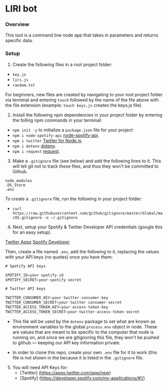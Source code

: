 # LIRI bot
### Overview

This tool is a command line node app that takes in parameters and returns specific data.

### Setup

1. Create the following files in a root project folder:
  * `key.js`
  * `liri.js`
  * `random.txt`

For beginners, new files are created by navigating to your root project folder via terminal and entering `touch` followed by the name of the file above with the file extension (example: `touch keys.js` creates the keys.js file).

2. Install the following npm dependencies in your project folder by entering the folling npm commands in your terminal:
  * `npm init -y` to initialize a `package.json` file for your project
  * `npm i node-spotify-api` [node-spotify-api](https://www.npmjs.com/package/node-spotify-api).
  * `npm i twitter` [Twitter for Node.js](https://www.npmjs.com/package/twitter).
  * `npm i dotenv` [dotenv](https://www.npmjs.com/package/dotenv).
  * `npm i request` [request](https://www.npmjs.com/package/request).

3. Make a `.gitignore` file (see below) and add the following lines to it. This will tell git not to track these files, and thus they won't be committed to Github.


```
node_modules
.DS_Store
.env
```
To create a `.gitignore` file, run the following in your project folder:

* `curl https://raw.githubusercontent.com/github/gitignore/master/Global/macOS.gitignore -o ~/.gitignore`

4. Next, setup your Spotify & Twitter Developer API credentials (google this for an easy setup).

[Twitter Apps](https://apps.twitter.com/)
[Spotify Developer](https://beta.developer.spotify.com/)

Then, create a file named `.env`, add the following to it, replacing the values with your API keys (no quotes) once you have them:

```js
# Spotify API keys

SPOTIFY_ID=your-spotify-id
SPOTIFY_SECRET=your-spotify-secret

# Twitter API keys

TWITTER_CONSUMER_KEY=your-twitter-consumer-key
TWITTER_CONSUMER_SECRET=your-twitter-consumer-secret
TWITTER_ACCESS_TOKEN_KEY=your-access-token-key
TWITTER_ACCESS_TOKEN_SECRET=your-twitter-access-token-secret

```

* This file will be used by the `dotenv` package to set what are known as environment variables to the global `process.env` object in node. These are values that are meant to be specific to the computer that node is running on, and since we are gitignoring this file, they won't be pushed to github &mdash; keeping our API key information private.

* In order to clone this repo, create your own `.env` file for it to work (this file is not shown in the because it is listed in the `.gitignore` file.

5. You will need API Keys for:
	*	[Twitter] (https://apps.twitter.com/app/new)
	* 	[Spotify] (https://developer.spotify.com/my-applications/#!/)
